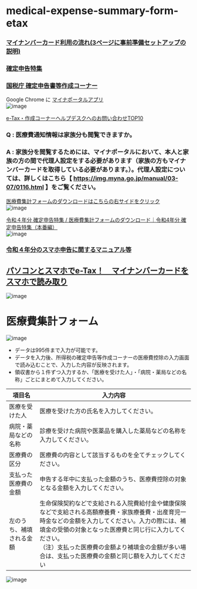 # medical-expense-summary-form-etax

### [マイナンバーカード利用の流れ(3ページに事前準備セットアップの説明)](https://www.nta.go.jp/taxes/shiraberu/shinkoku/smart_shinkoku/pdf/mnc-start.pdf)

### [確定申告特集](https://www.nta.go.jp/taxes/shiraberu/shinkoku/tokushu/)

### [国税庁 確定申告書等作成コーナー](https://www.keisan.nta.go.jp/kyoutu/ky/sm/top)

Google Chrome に [マイナポータルアプリ](https://chrome.google.com/webstore/detail/%E3%83%9E%E3%82%A4%E3%83%8A%E3%83%9D%E3%83%BC%E3%82%BF%E3%83%ABap/fjjibalalngebiaophebgkkohaaggphf?hl=ja)\
![image](https://user-images.githubusercontent.com/1501327/151697302-03ba016b-ef4c-404b-8a3c-ba936a331266.png)

[e-Tax・作成コーナーヘルプデスクへのお問い合わせTOP10](https://www.e-tax.nta.go.jp/toiawase/qatop10.htm)

### Q : 医療費通知情報は家族分も閲覧できますか。
### A : 家族分を閲覧するためには、マイナポータルにおいて、本人と家族の方の間で代理人設定をする必要があります（家族の方もマイナンバーカードを取得している必要があります。）。代理人設定については、詳しくはこちら【 https://img.myna.go.jp/manual/03-07/0116.html 】をご覧ください。


[医療費集計フォームのダウンロードはこちらの右サイドをクリック](https://www.keisan.nta.go.jp/kyoutu/ky/sm/top)\
![image](https://user-images.githubusercontent.com/1501327/220506854-3a286a16-7fff-4e70-8413-2b9a9414bc62.png)

[令和４年分 確定申告特集 / 医療費集計フォームのダウンロード｜令和4年分 確定申告特集（本番編）](https://www.nta.go.jp/taxes/shiraberu/shinkoku/tokushu/iryouhi-download.htm)\
![image](https://user-images.githubusercontent.com/1501327/220507881-dd9641b7-c225-4f55-ae46-26da31fea2d6.png)

### [令和４年分のスマホ申告に関するマニュアル等](https://www.nta.go.jp/taxes/shiraberu/shinkoku/tebiki/2022/kisairei/sp/index.htm)

## [パソコンとスマホでe-Tax！　マイナンバーカードをスマホで読み取り](https://www.nta.go.jp/taxes/shiraberu/shinkoku/tokushu/etax-rules.htm)
![image](https://user-images.githubusercontent.com/1501327/220509003-86ef9669-973e-45c7-aca2-025941a53580.png)

# 医療費集計フォーム

![image](https://user-images.githubusercontent.com/1501327/151666242-2e6d1443-eb75-4512-88f5-61ef6e57afcb.png)

- データは995件まで入力が可能です。								
- データを入力後、所得税の確定申告等作成コーナーの医療費控除の入力画面で読み込むことで、入力した内容が反映されます。
- 領収書から１件ずつ入力するか、「医療を受けた人」・「病院・薬局などの名称」ごとにまとめて入力してください。

| 項目名 | 入力内容 |
| ------ | ------ |
| 医療を受けた人 | 医療を受けた方の氏名を入力してください。						
| 病院・薬局などの名称 | 診療を受けた病院や医薬品を購入した薬局などの名称を入力してください。						
| 医療費の区分 | 医療費の内容として該当するものを全てチェックしてください。						
| 支払った医療費の金額 | 申告する年中に支払った金額のうち、医療費控除の対象となる金額を入力してください。						
| 左のうち、補填される金額 | 生命保険契約などで支給される入院費給付金や健康保険などで支給される高額療養費・家族療養費・出産育児一時金などの金額を入力してください。入力の際には、補填金の受領の対象となった医療費と同じ行に入力してください。<br>（注）支払った医療費の金額より補填金の金額が多い場合は、支払った医療費の金額と同じ額を入力してください |

![image](https://user-images.githubusercontent.com/1501327/151666535-918cfba6-e7bc-4f0a-bc38-9d0ec8410b9e.png)

